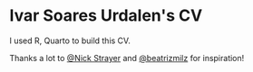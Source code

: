 # Ivar Soares Urdalen's CV

I used R, Quarto to build this CV.

Thanks a lot to [@Nick Strayer](http://nickstrayer.me) and [@beatrizmilz](https://beamilz.com/) for inspiration!
